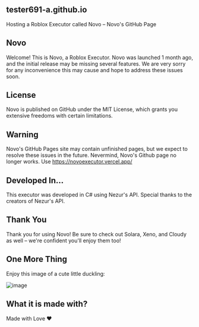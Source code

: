 ## tester691-a.github.io
Hosting a Roblox Executor called Novo – Novo's GitHub Page

## Novo
Welcome! This is Novo, a Roblox Executor. Novo was launched 1 month ago, and the initial release may be missing several features. We are very sorry for any inconvenience this may cause and hope to address these issues soon.

## License
Novo is published on GitHub under the MIT License, which grants you extensive freedoms with certain limitations.

## Warning
Novo's GitHub Pages site may contain unfinished pages, but we expect to resolve these issues in the future.
Nevermind, Novo's Github page no longer works. Use https://novoexecutor.vercel.app/

## Developed In...
This executor was developed in C# using Nezur's API. Special thanks to the creators of  Nezur's API.

## Thank You
Thank you for using Novo! Be sure to check out Solara, Xeno, and Cloudy as well – we're confident you'll enjoy them too!

## One More Thing
Enjoy this image of a cute little duckling:

![image](https://github.com/user-attachments/assets/a4509f8c-d975-4ca1-a814-c3658a28f9b3)
## What it is made with?
Made with Love ❤
